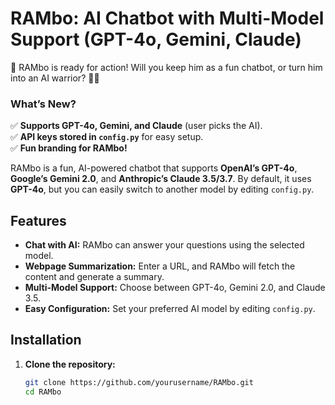 # RAMbo: AI Chatbot with Multi-Model Support (GPT-4o, Gemini, Claude)
💪 RAMbo is ready for action! Will you keep him as a fun chatbot, or turn him into an AI warrior? 🚀🔥

### **What’s New?**
✅ **Supports GPT-4o, Gemini, and Claude** (user picks the AI).  
✅ **API keys stored in `config.py`** for easy setup.  
✅ **Fun branding for RAMbo!**  

RAMbo is a fun, AI-powered chatbot that supports **OpenAI’s GPT-4o**, **Google’s Gemini 2.0**, and **Anthropic’s Claude 3.5/3.7**. By default, it uses **GPT-4o**, but you can easily switch to another model by editing `config.py`.

## Features
- **Chat with AI:** RAMbo can answer your questions using the selected model.
- **Webpage Summarization:** Enter a URL, and RAMbo will fetch the content and generate a summary.
- **Multi-Model Support:** Choose between GPT-4o, Gemini 2.0, and Claude 3.5.
- **Easy Configuration:** Set your preferred AI model by editing `config.py`.

## Installation

1. **Clone the repository:**
   ```bash
   git clone https://github.com/yourusername/RAMbo.git
   cd RAMbo
   ```
